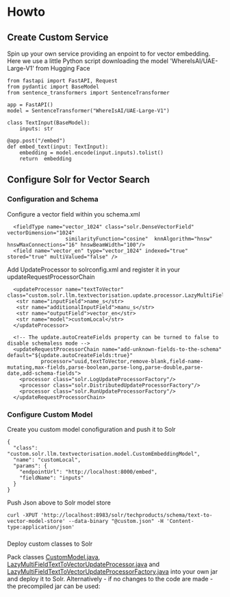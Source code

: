 # Howto

## Create Custom Service
Spin up your own service providing an enpoint to for vector embedding. Here we use a little Python script downloading the model 'WhereIsAI/UAE-Large-V1' from Hugging Face
```
from fastapi import FastAPI, Request
from pydantic import BaseModel
from sentence_transformers import SentenceTransformer

app = FastAPI()
model = SentenceTransformer("WhereIsAI/UAE-Large-V1")

class TextInput(BaseModel):
    inputs: str

@app.post("/embed")
def embed_text(input: TextInput):
    embedding = model.encode(input.inputs).tolist()
    return  embedding
```

## Configure Solr for Vector Search

### Configuration and Schema
Configure a vector field within you schema.xml
```
  <fieldType name="vector_1024" class="solr.DenseVectorField" vectorDimension="1024"                    
				   similarityFunction="cosine"  knnAlgorithm="hnsw" hnswMaxConnections="16" hnswBeamWidth="100"/>
  <field name="vector_en" type="vector_1024" indexed="true" stored="true" multiValued="false" />
```
Add UpdateProcessor to solrconfig.xml and register it in your updateRequestProcessorChain
```
  <updateProcessor name="textToVector" class="custom.solr.llm.textvectorisation.update.processor.LazyMultiFieldTextToVectorUpdateProcessorFactory">
   <str name="inputField">name_s</str>
   <str name="additionalInputField">manu_s</str>
   <str name="outputField">vector_en</str>
   <str name="model">customLocal</str>
  </updateProcessor>
  
  <!-- The update.autoCreateFields property can be turned to false to disable schemaless mode -->
  <updateRequestProcessorChain name="add-unknown-fields-to-the-schema" default="${update.autoCreateFields:true}"
           processor="uuid,textToVector,remove-blank,field-name-mutating,max-fields,parse-boolean,parse-long,parse-double,parse-date,add-schema-fields">
    <processor class="solr.LogUpdateProcessorFactory"/>
    <processor class="solr.DistributedUpdateProcessorFactory"/>
    <processor class="solr.RunUpdateProcessorFactory"/>
  </updateRequestProcessorChain>
```


###  Configure Custom Model
Create you custom model conofiguration and push it to Solr
```
{
  "class": "custom.solr.llm.textvectorisation.model.CustomEmbeddingModel",
  "name": "customLocal",
  "params": {
    "endpointUrl": "http://localhost:8000/embed",
    "fieldName": "inputs"
  }
}
```
Push Json above to Solr model store
```
curl -XPUT 'http://localhost:8983/solr/techproducts/schema/text-to-vector-model-store' --data-binary "@custom.json" -H 'Content-type:application/json'
```

###
Deploy custom classes to Solr

Pack classes [CustomModel.java](https://github.com/renatoh/solrCustomEmbeddingModel/blob/main/src/main/java/custom/solr/llm/textvectorisation/model/CustomModel.java), [LazyMultiFieldTextToVectorUpdateProcessor.java](https://github.com/renatoh/solrCustomEmbeddingModel/blob/main/src/main/java/custom/solr/llm/textvectorisation/update/processor/LazyMultiFieldTextToVectorUpdateProcessor.java) and [LazyMultiFieldTextToVectorUpdateProcessorFactory.java](https://github.com/renatoh/solrCustomEmbeddingModel/blob/main/src/main/java/custom/solr/llm/textvectorisation/update/processor/LazyMultiFieldTextToVectorUpdateProcessorFactory.java) into your own jar and deploy it to Solr. Alternatively - if no changes to the code are made - the precompiled jar can be used:

   

